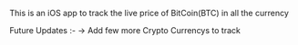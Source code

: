 This is an iOS app to track the live price of BitCoin(BTC) in all the currency 

Future Updates :-
-> Add few more Crypto Currencys to track
